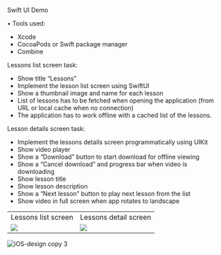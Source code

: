 Swift UI Demo

• Tools used:
- Xcode
- CocoaPods or Swift package manager
- Combine

Lessons list screen task:

- Show title “Lessons”
- Implement the lesson list screen using SwiftUI
- Show a thumbnail image and name for each lesson
- List of lessons has to be fetched when opening the application (from URL or local cache when no connection)
- The application has to work offline with a cached list of the lessons.

Lesson details screen task:

- Implement the lessons details screen programmatically using UIKit
- Show video player
- Show a “Download” button to start download for offline viewing
- Show a “Cancel download” and progress bar when video is downloading
- Show lesson title
- Show lesson description
- Show a “Next lesson” button to play next lesson from the list
- Show video in full screen when app rotates to landscape

<table>
  <tr>
    <td>Lessons list screen</td>
     <td>Lessons detail screen</td>
  </tr>
  <tr>
    <td><img src="https://user-images.githubusercontent.com/38591396/224621761-9315e728-4386-4e7d-871f-12520b245d9e.png"></td>
    <td><img src="https://user-images.githubusercontent.com/38591396/224621825-50bcaa80-6262-4dfe-8d8d-383db927a42f.png"></td>
  </tr>
 </table>
 
![iOS-design copy 3](https://user-images.githubusercontent.com/38591396/224623243-d70e0a4e-9c6c-416e-9d3b-49b61e6dce5e.png)

